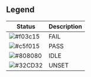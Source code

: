 
Legend
------

| Status | Description |
| ------ | ------------------------------------------------------  |
| ![#f03c15](https://placehold.co/15x15/f03c15/f03c15.png) | FAIL  |
| ![#c5f015](https://placehold.co/15x15/c5f015/c5f015.png) | PASS  |
| ![#808080](https://placehold.co/15x15/808080/808080.png) | IDLE  |
| ![#32CD32](https://placehold.co/15x15/32CD32/32CD32.png) | UNSET |
